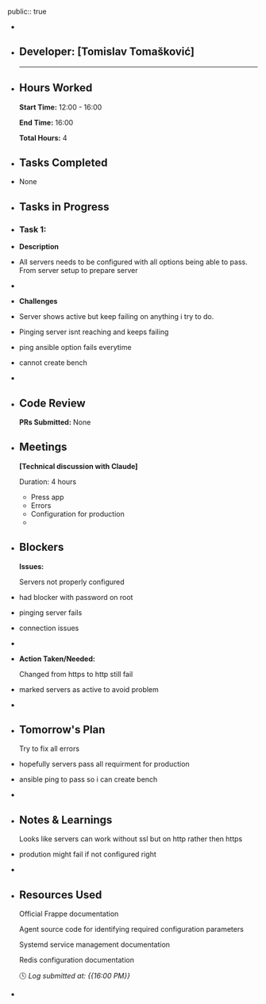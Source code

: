 public:: true

-
- ## Developer: [Tomislav Tomašković]
  
  ---
- ## Hours Worked
  
  **Start Time:** 12:00 - 16:00
  
  **End Time:** 16:00
  
  **Total Hours:** 4
- ## Tasks Completed
- None
- ## Tasks in Progress
- ### Task 1:
- **Description**
- All servers needs to be configured with all options being able to pass. From server setup to prepare server
-
- **Challenges**
- Server shows active but keep failing on anything i try to do.
- Pinging server isnt reaching and keeps failing
- ping ansible option fails everytime
- cannot create bench
-
- ## Code Review
  
  **PRs Submitted:** None
- ## Meetings
  
  **[Technical discussion with Claude]**
  
  Duration: 4 hours
	- Press app
	- Errors
	- Configuration for production
	-
- ## Blockers
  
  **Issues:**
  
  Servers not properly configured
- had blocker with password on root
- pinging server fails
- connection issues
-
- **Action Taken/Needed:**
  
  Changed from https to http still fail
- marked servers as active to avoid problem
-
- ## Tomorrow's Plan
  
  Try to fix all errors
- hopefully servers pass all requirment for production
- ansible ping to pass so i can create bench
-
- ## Notes & Learnings
  
  Looks like servers can work without ssl but on http rather then https
- prodution might fail if not configured right
-
- ## Resources Used
  
  Official Frappe documentation
  
  Agent source code for identifying required configuration parameters
  
  Systemd service management documentation
  
  Redis configuration documentation
  
  🕓 *Log submitted at: {{16:00 PM}}*
-